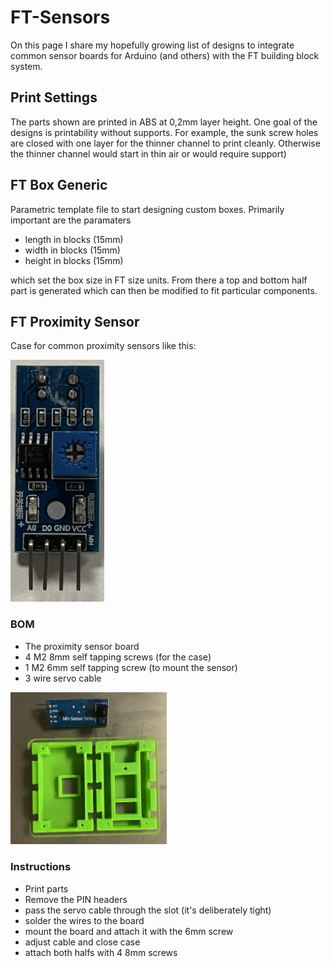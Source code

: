 # FT-Sensors

On this page I share my hopefully growing list of designs to integrate common sensor boards for Arduino (and others) with the FT building block system. 

## Print Settings

The parts shown are printed in ABS at 0,2mm layer height. One goal of the designs is printability without supports. For example, the sunk screw holes are closed with one layer for the thinner channel to print cleanly. Otherwise the thinner channel would start in thin air or would require support)

## FT Box Generic

Parametric template file to start designing custom boxes. Primarily important are the paramaters

* length in blocks (15mm)
* width in blocks (15mm)
* height in blocks (15mm)

which set the box size in FT size units. From there a top and bottom half part is generated which can then be modified to fit particular components. 

## FT Proximity Sensor

Case for common proximity sensors like this:

<img src="https://github.com/rstcologne/FT-Sensors/blob/main/Images/FTPS-Sensor.jpg?raw=true" width=150/>

### BOM
* The proximity sensor board
* 4 M2 8mm self tapping screws (for the case)
* 1 M2 6mm self tapping screw (to mount the sensor)
* 3 wire servo cable

<img src="https://github.com/rstcologne/FT-Sensors/blob/main/Images/FTPS-Prints.jpg?raw=true" width=250/>

### Instructions
* Print parts
* Remove the PIN headers
* pass the servo cable through the slot (it's deliberately tight)
* solder the wires to the board
* mount the board and attach it with the 6mm screw
* adjust cable and close case
* attach both halfs with 4 8mm screws


